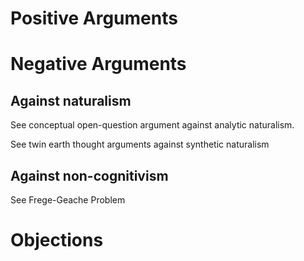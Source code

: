 # Positive Arguments

# Negative Arguments

## Against naturalism 

See conceptual open-question argument against analytic naturalism.

See twin earth thought arguments against synthetic naturalism

## Against non-cognitivism

See Frege-Geache Problem

# Objections


